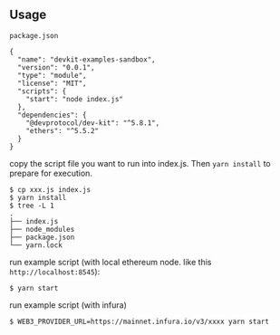 
## Usage

`package.json`

```
{
  "name": "devkit-examples-sandbox",
  "version": "0.0.1",
  "type": "module",
  "license": "MIT",
  "scripts": {
    "start": "node index.js"
  },
  "dependencies": {
    "@devprotocol/dev-kit": "^5.8.1",
    "ethers": "^5.5.2"
  }
}
```

copy the script file you want to run into index.js.
Then `yarn install` to prepare for execution.

```
$ cp xxx.js index.js
$ yarn install
$ tree -L 1
.
├── index.js
├── node_modules
├── package.json
└── yarn.lock
```

run example script (with local ethereum node. like this `http://localhost:8545`):

```
$ yarn start
```

run example script (with infura)
```
$ WEB3_PROVIDER_URL=https://mainnet.infura.io/v3/xxxx yarn start
```
